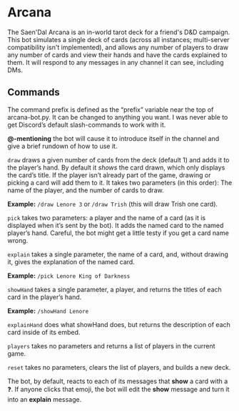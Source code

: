 # Arcana
 
The Saen'Dal Arcana is an in-world tarot deck for a friend's D&D campaign. This bot simulates a single deck of cards (across all instances; multi-server compatibility isn't implemented), and allows any number of players to draw any number of cards and view their hands and have the cards explained to them. It will respond to any messages in any channel it can see, including DMs.

## Commands

The command prefix is defined as the “prefix” variable near the top of arcana-bot.py. It can be changed to anything you want. I was never able to get Discord’s default slash-commands to work with it.

**@-mentioning** the bot will cause it to introduce itself in the channel and give a brief rundown of how to use it.

```draw``` draws a given number of cards from the deck (default 1) and adds it to the player’s hand. By default it _shows_ the card drawn, which only displays the card’s title. If the player isn’t already part of the game, drawing or picking a card will add them to it. It takes two parameters (in this order): The name of the player, and the number of  cards to draw.

**Example:** ```/draw Lenore 3``` or ```/draw Trish``` (this will draw Trish one card).

```pick``` takes two parameters: a player and the name of a card (as it is displayed when it’s sent by the bot). It adds the named card to the named player’s hand. Careful, the bot might get a little testy if you get a card name wrong.

```explain``` takes a single parameter, the name of a card, and, without drawing it, gives the explanation of the named card.

**Example:** ```/pick Lenore King of Darkness```

```showHand``` takes a single parameter, a player, and returns the titles of each card in the player’s hand.  

**Example:** ```/showHand Lenore```

```explainHand``` does what showHand does, but returns the description of each card inside of its embed.

```players``` takes no parameters and returns a list of players in the current game.

```reset``` takes no parameters, clears the list of players, and builds a new deck.

The bot, by default, reacts to each of its messages that **show** a card with a ❓. If anyone clicks that emoji, the bot will edit the **show** message and turn it into an **explain** message.

